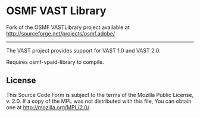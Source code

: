OSMF VAST Library
=================
Fork of the OSMF VASTLibrary project available at http://sourceforge.net/projects/osmf.adobe/

---
The VAST project provides support for VAST 1.0 and VAST 2.0.

Requires osmf-vpaid-library to compile.

## License
This Source Code Form is subject to the terms of the Mozilla Public License, v. 2.0. If a copy of the MPL was not distributed with this file, You can obtain one at http://mozilla.org/MPL/2.0/.

